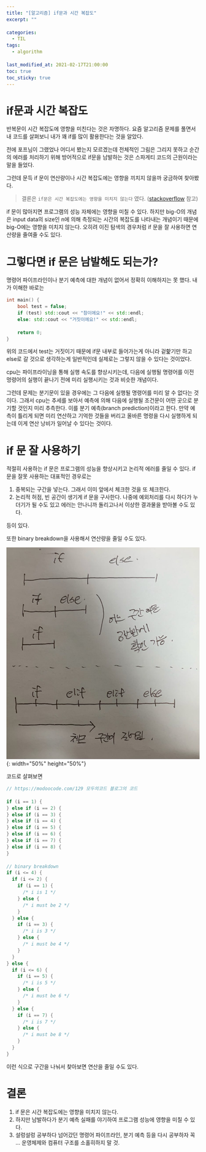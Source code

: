 ```yaml
---
title: "[알고리즘] if문과 시간 복잡도"
excerpt: ""

categories:
  - TIL
tags:
  - algorithm
 
last_modified_at: 2021-02-17T21:00:00
toc: true
toc_sticky: true
---
```




# if문과 시간 복잡도



반복문이 시간 복잡도에 영향을 미친다는 것은 자명하다. 요즘 알고리즘 문제를 풀면서 내 코드를 살펴보니 내가 꽤 if를 많이 활용한다는 것을 알았다. 

전에 포프님이 그랬었나 어디서 봤는지 모르겠는데 전체적인 그림은 그리지 못하고 순간의 에러를 처리하기 위해 방어적으로 if문을 남발하는 것은 스파게티 코드의 근원이라는 말을 들었다. 

그런데 문득 if 문이 연산량이나 시간 복잡도에는 영향을 끼치지 않을까 궁금하여 찾아봤다.



> 결론은 `if문은 시간 복잡도에는 영향을 미치지 않는다` 였다. ([stackoverflow](https://stackoverflow.com/questions/12231499/do-if-statements-affect-in-the-time-complexity-analysis) 참고)



if 문이 많아지면 프로그램의 성능 자체에는 영향을 미칠 수 있다. 하지만 big-O의 개념은 input data의 size인 n에 의해 측정되는 시간의 복잡도를 나타내는 개념이기 때문에 big-O에는 영향을 미치지 않는다. 오히려 이진 탐색의 경우처럼 if 문을 잘 사용하면 연산량을 줄여줄 수도 있다.



# 그렇다면 if 문은 남발해도 되는가?



명령어 파이프라인이나 분기 예측에 대한 개념이 없어서 정확히 이해하지는 못 했다. 내가 이해한 바로는 

```c++
int main() {
    bool test = false;
    if (test) std::cout << "참이에요!" << std::endl;
    else: std::cout << "거짓이에요!" << std::endl;
    
    return 0;
}
```

위의 코드에서 test는 거짓이기 때문에 if문 내부로 들어가는게 아니라 겉핥기만 하고 else로 갈 것으로 생각하는게 일반적인데 실제로는 그렇지 않을 수 있다는 것이었다.



cpu는 파이프라이닝을 통해 실행 속도를 향상시키는데, 다음에 실행될 명령어를 이전 멍령어의 실행이 끝나기 전에 미리 실행시키는 것과 비슷한 개념이다. 

그런데 문제는 분기문이 있을 경우에는 그 다음에 실행될 명령어를 미리 알 수 없다는 것이다. 그래서 cpu는 추세를 보아서 예측에 의해 다음에 실행될 조건문이 어떤 곳으로 분기할 것인지 미리 추측한다. 이를 분기 예측(branch prediction)이라고 한다. 만약 예측이 틀리게 되면 미리 연산하고 기억한 것들을 버리고 올바른 명령을 다시 실행하게 되는데 이게 연산 낭비가 일어날 수 있다는 것이다.



# if 문 잘 사용하기



적절히 사용하는 if 문은 프로그램의 성능을 향상시키고 논리적 에러를 줄일 수 있다. if 문을 잘못 사용하는 대표적인 경우로는 

1. 중복되는 구간을 넣는다. 그래서 이미 앞에서 체크한 것을 또 체크한다.
2. 논리적 허점, 빈 공간이 생기게 if 문을 구사한다. 나중에 예외처리를 다시 하다가 누더기가 될 수도 있고 에러는 안나니까 돌리고나서 이상한 결과물을 받아볼 수도 있다.

등이 있다.



또한 binary breakdown을 사용해서 연산량을 줄일 수도 있다. 

![binary](2021-02-17-if.assets/binary.jpg){: width="50%" height="50%"}



코드로 살펴보면 

```c++
// https://modoocode.com/129 모두의코드 블로그의 코드 

if (i == 1) {
} else if (i == 2) {
} else if (i == 3) {
} else if (i == 4) {
} else if (i == 5) {
} else if (i == 6) {
} else if (i == 7) {
} else if (i == 8) {
} 

// binary breakdown 
if (i <= 4) {
  if (i <= 2) {
    if (i == 1) {
      /* i is 1 */
    } else {
      /* i must be 2 */
    }
  } else {
    if (i == 3) {
      /* i is 3 */
    } else {
      /* i must be 4 */
    }
  }
} else {
  if (i <= 6) {
    if (i == 5) {
      /* i is 5 */
    } else {
      /* i must be 6 */
    }
  } else {
    if (i == 7) {
      /* i is 7 */
    } else {
      /* i must be 8 */
    }
  }
}
```



이런 식으로 구간을 나눠서 찾아보면 연산을 줄일 수도 있다.



# 결론



1. if 문은 시간 복잡도에는 영향을 미치지 않는다.
2. 하지만 남발하다가 분기 예측 실패를 야기하여 프로그램 성능에 영향을 미칠 수 있다.
3. 설렁설렁 공부하다 넘어갔던 명령어 파이프라인, 분기 예측 등을 다시 공부하자 꼭 ...  운영체제와 컴퓨터 구조를 소홀히하지 말 것.